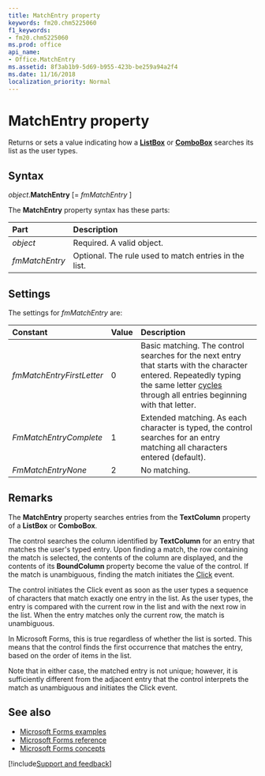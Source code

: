 ```yaml
---
title: MatchEntry property
keywords: fm20.chm5225060
f1_keywords:
- fm20.chm5225060
ms.prod: office
api_name:
- Office.MatchEntry
ms.assetid: 8f3ab1b9-5d69-b955-423b-be259a94a2f4
ms.date: 11/16/2018
localization_priority: Normal
---
```



# MatchEntry property

Returns or sets a value indicating how a **[ListBox](listbox-control.md)** or **[ComboBox](combobox-control.md)** searches its list as the user types.

## Syntax

_object_.**MatchEntry** [= _fmMatchEntry_ ]

The **MatchEntry** property syntax has these parts:

|Part|Description|
|:-----|:-----|
| _object_|Required. A valid object.|
| _fmMatchEntry_|Optional. The rule used to match entries in the list.|

## Settings

The settings for _fmMatchEntry_ are:

|Constant|Value|Description|
|:-----|:-----|:-----|
| _fmMatchEntryFirstLetter_|0|Basic matching. The control searches for the next entry that starts with the character entered. Repeatedly typing the same letter [cycles](../../Glossary/glossary-vba.md#cycle) through all entries beginning with that letter.|
| _FmMatchEntryComplete_|1|Extended matching. As each character is typed, the control searches for an entry matching all characters entered (default).|
| _FmMatchEntryNone_|2|No matching.|

## Remarks

The **MatchEntry** property searches entries from the **TextColumn** property of a **ListBox** or **ComboBox**.

The control searches the column identified by **TextColumn** for an entry that matches the user's typed entry. Upon finding a match, the row containing the match is selected, the contents of the column are displayed, and the contents of its **BoundColumn** property become the value of the control. If the match is unambiguous, finding the match initiates the [Click](click-event.md) event.

The control initiates the Click event as soon as the user types a sequence of characters that match exactly one entry in the list. As the user types, the entry is compared with the current row in the list and with the next row in the list. When the entry matches only the current row, the match is unambiguous.

In Microsoft Forms, this is true regardless of whether the list is sorted. This means that the control finds the first occurrence that matches the entry, based on the order of items in the list.

Note that in either case, the matched entry is not unique; however, it is sufficiently different from the adjacent entry that the control interprets the match as unambiguous and initiates the Click event.

## See also

- [Microsoft Forms examples](examples-microsoft-forms.md)
- [Microsoft Forms reference](reference-microsoft-forms.md)
- [Microsoft Forms concepts](concepts-microsoft-forms.md)

[!include[Support and feedback](~/includes/feedback-boilerplate.md)]
